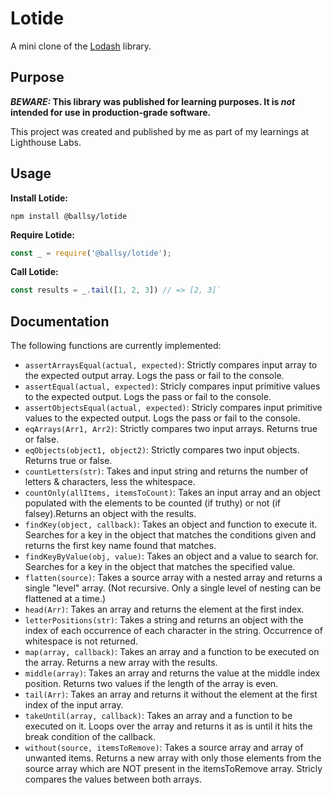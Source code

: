 # Lotide

A mini clone of the [Lodash](https://lodash.com) library.

## Purpose

**_BEWARE:_ This library was published for learning purposes. It is _not_ intended for use in production-grade software.**

This project was created and published by me as part of my learnings at Lighthouse Labs. 

## Usage

**Install Lotide:**

```shell
npm install @ballsy/lotide
```
**Require Lotide:**

```javascript
const _ = require('@ballsy/lotide');
```

**Call Lotide:**
```javascript
const results = _.tail([1, 2, 3]) // => [2, 3]`
```

## Documentation

The following functions are currently implemented:

* `assertArraysEqual(actual, expected)`: Strictly compares input array to the expected output array. Logs the pass or fail to the console.
* `assertEqual(actual, expected)`: Stricly compares input primitive values to the expected output. Logs the pass or fail to the console.
* `assertObjectsEqual(actual, expected)`: Stricly compares input primitive values to the expected output. Logs the pass or fail to the console.
* `eqArrays(Arr1, Arr2)`: Strictly compares two input arrays. Returns true or false.
* `eqObjects(object1, object2)`: Strictly compares two input objects. Returns true or false.
* `countLetters(str)`: Takes and input string and returns the number of letters & characters, less the whitespace.
* `countOnly(allItems, itemsToCount)`: Takes an input array and an object populated with the elements to be counted (if truthy) or not (if falsey).Returns an object with the results.
* `findKey(object, callback)`: Takes an object and function to execute it. Searches for a key in the object that matches the conditions given and returns the first key name found that matches.
* `findKeyByValue(obj, value)`: Takes an object and a value to search for. Searches for a key in the object that matches the specified value.
* `flatten(source)`: Takes a source array with a nested array and returns a single "level" array. (Not recursive. Only a single level of nesting can be flattened at a time.)
* `head(Arr)`: Takes an array and returns the element at the first index.
* `letterPositions(str)`: Takes a string and returns an object with the index of each occurrence of each character in the string. Occurrence of whitespace is not returned.
* `map(array, callback)`: Takes an array and a function to be executed on the array. Returns a new array with the results.
* `middle(array)`: Takes an array and returns the value at the middle index position. Returns two values if the length of the array is even.
* `tail(Arr)`: Takes an array and returns it without the element at the first index of the input array.
* `takeUntil(array, callback)`: Takes an array and a function to be executed on it. Loops over the array and returns it as is until it hits the break condition of the callback.
* `without(source, itemsToRemove)`: Takes a source array and array of unwanted items. Returns a new array with only those elements from the source array which are NOT present in the itemsToRemove array. Stricly compares the values between both arrays.
